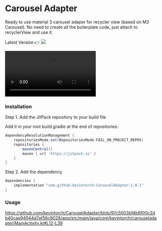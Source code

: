 # Carousel Adapter
Ready to use material 3 carousel adaper for recycler view (based on M3 Carousel). No need to create all the boilerplate code, just attach to recyclerView and use it.

Latest Version 👉  [![](https://jitpack.io/v/kevintorch/CarouselAdapter.svg)](https://jitpack.io/#kevintorch/CarouselAdapter)

![](/screenshots/demo.mov)

### Installation

Step 1. Add the JitPack repository to your build file

Add it in your root build.gradle at the end of repositories:
```groovy
dependencyResolutionManagement {
    repositoriesMode.set(RepositoriesMode.FAIL_ON_PROJECT_REPOS)
    repositories {
        mavenCentral()
        maven { url 'https://jitpack.io' }
    }
}
```
Step 2. Add the dependency

```groovy
dependencies {
    implementation "com.github.kevintorch:CarouselAdapter:1.0.1"
}
```

### Usage

https://github.com/kevintorch/CarouselAdapter/blob/97c5003bf4b8f00c2db40cae94944d7af56c8028/app/src/main/java/com/kevintorch/carouseladapter/MainActivity.kt#L12-L39
